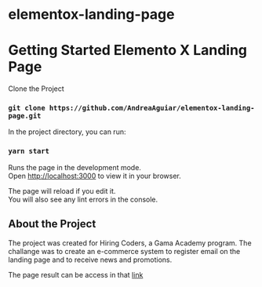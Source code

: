 # elementox-landing-page

# Getting Started Elemento X Landing Page

Clone the Project

### `git clone https://github.com/AndreaAguiar/elementox-landing-page.git`

In the project directory, you can run:

### `yarn start`

Runs the page in the development mode.\
Open [http://localhost:3000](http://localhost:3000) to view it in your browser.

The page will reload if you edit it.\
You will also see any lint errors in the console.

## About the Project

The project was created for Hiring Coders, a Gama Academy program. The challange was to create an e-commerce system to register email on the landing page and to receive news and promotions.

The page result can be access in that [link](https://elementox.netlify.app/)
